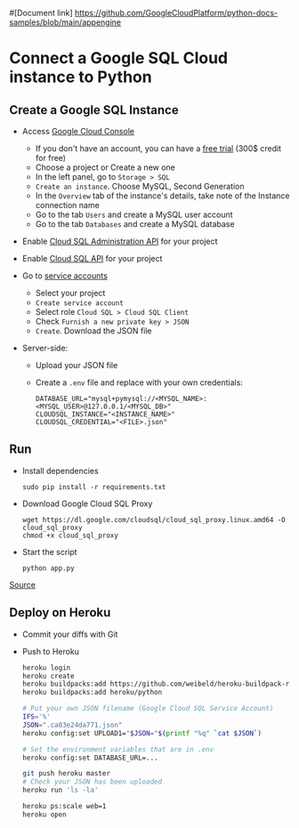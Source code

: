 #[Document link]
https://github.com/GoogleCloudPlatform/python-docs-samples/blob/main/appengine

# Connect a Google SQL Cloud instance to Python

## Create a Google SQL Instance

* Access [Google Cloud Console](https://console.cloud.google.com/)  
  * If you don't have an account, you can have a [free trial](https://cloud.google.com/free/) (300$ credit for free)
  * Choose a project or Create a new one
  * In the left panel, go to `Storage > SQL`
  * `Create an instance`. Choose MySQL, Second Generation
  * In the `Overview` tab of the instance's details, take note of the Instance connection name
  * Go to the tab `Users` and create a MySQL user account
  * Go to the tab `Databases` and create a MySQL database

* Enable [Cloud SQL Administration API](https://console.cloud.google.com/flows/enableapi?apiid=sqladmin&redirect=https://console.cloud.google.com&_ga=2.131986251.-557403291.1515535598) for your project
* Enable [Cloud SQL API](https://console.cloud.google.com/apis/api/sql-component.googleapis.com/overview) for your project
* Go to [service accounts](https://console.cloud.google.com/iam-admin/serviceaccounts/?_ga=2.61265896.-557403291.1515535598)
  * Select your project
  * `Create service account`
  * Select role `Cloud SQL > Cloud SQL Client`
  * Check `Furnish a new private key > JSON`
  * `Create`. Download the JSON file

* Server-side:
  * Upload your JSON file
  * Create a `.env` file and replace with your own credentials:

        DATABASE_URL="mysql+pymysql://<MYSQL_NAME>:<MYSQL_USER>@127.0.0.1/<MYSQL_DB>"
        CLOUDSQL_INSTANCE="<INSTANCE_NAME>"
        CLOUDSQL_CREDENTIAL="<FILE>.json"

## Run

* Install dependencies

      sudo pip install -r requirements.txt

* Download Google Cloud SQL Proxy

      wget https://dl.google.com/cloudsql/cloud_sql_proxy.linux.amd64 -O cloud_sql_proxy
      chmod +x cloud_sql_proxy

* Start the script

      python app.py

[Source](https://cloud.google.com/sql/docs/mysql/connect-admin-proxy)

## Deploy on Heroku

* Commit your diffs with Git
* Push to Heroku

    ``` bash
    heroku login
    heroku create
    heroku buildpacks:add https://github.com/weibeld/heroku-buildpack-run.git
    heroku buildpacks:add heroku/python
    ```

    ``` bash
    # Put your own JSON filename (Google Cloud SQL Service Account)
    IFS='%'
    JSON=".ca03e24da771.json"
    heroku config:set UPLOAD1="$JSON="$(printf "%q" `cat $JSON`)
    ```

    ``` bash
    # Set the environment variables that are in .env
    heroku config:set DATABASE_URL=...
    ```

    ``` bash
    git push heroku master
    # Check your JSON has been uploaded
    heroku run 'ls -la'
    ```

    ``` bash
    heroku ps:scale web=1
    heroku open
    ```

